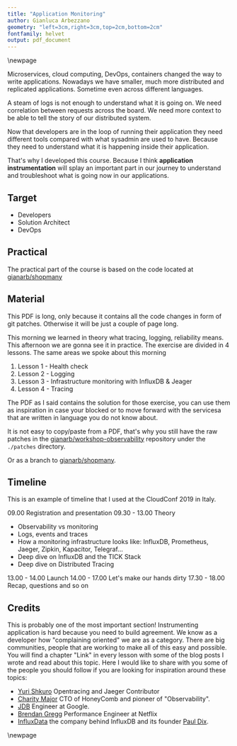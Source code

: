 ```yaml
---
title: "Application Monitoring"
author: Gianluca Arbezzano
geometry: "left=3cm,right=3cm,top=2cm,bottom=2cm"
fontfamily: helvet
output: pdf_document
---
```


\newpage

Microservices, cloud computing, DevOps, containers changed the way to write applications.
Nowadays we have smaller, much more distributed and replicated applications.
Sometime even across different languages.

A steam of logs is not enough to understand what it is going on. We need
correlation between requests across the board. We need more context to be able
to tell the story of our distributed system.

Now that developers are in the loop of running their application they need
different tools compared with what sysadmin are used to have. Because they need
to understand what it is happening inside their application.

That's why I developed this course. Because I think **application
instrumentation** will splay an important part in our journey to understand and
troubleshoot what is going now in our applications.

## Target

* Developers
* Solution Architect
* DevOps

## Practical
The practical part of the course is based on the code located at
[gianarb/shopmany](https://github.com/gianarb/shopmany)

## Material

This PDF is long, only because it contains all the code changes in form of git
patches. Otherwise it will be just a couple of page long.

This morning we learned in theory what tracing, logging, reliability means. This
afternoon we are gonna see it in practice. The exercise are divided in 4
lessons. The same areas we spoke about this morning

1. Lesson 1 - Health check
2. Lesson 2 - Logging
3. Lesson 3 - Infrastructure monitoring with InfluxDB & Jeager
3. Lesson 4 - Tracing

The PDF as I said contains the solution for those exercise, you can use them as
inspiration in case your blocked or to move forward with the servicesa that are
written in language you do not know about.

It is not easy to copy/paste from a PDF, that's why you still have the raw
patches in the [gianarb/workshop-observability](https://github.com/gianarb/workshop-observability) repository
under the `./patches` directory.

Or as a branch to [gianarb/shopmany](https://github.com/gianarb/shopmany).

## Timeline
This is an example of timeline that I used at the CloudConf 2019 in Italy.

09.00 Registration and presentation
09.30 - 13.00 Theory

* Observability vs monitoring
* Logs, events and traces
* How a monitoring infrastructure looks like: InfluxDB, Prometheus, Jaeger,
  Zipkin, Kapacitor, Telegraf...
* Deep dive on InfluxDB and the TICK Stack
* Deep dive on Distributed Tracing

13.00 - 14.00 Launch
14.00 - 17.00 Let's make our hands dirty
17.30 - 18.00 Recap, questions and so on

## Credits
This is probably one of the most important section! Instrumenting application is
hard because you need to build agreement. We know as a developer how
"complaining oriented" we are as a category. There are big communities, people
that are working to make all of this easy and possible. You will find a chapter
"Link" in every lesson with some of the blog posts I wrote and read about this
topic. Here I would like to share with you some of the people you should follow
if you are looking for inspiration around these topics:

* [Yuri Shkuro](https://github.com/yurishkuro) Opentracing and Jaeger Contributor
* [Charity Major](https://twitter.com/mipsytipsy) CTO of HoneyComb and pioneer of "Observability".
* [JDB](https://twitter.com/rakyll) Engineer at Google.
* [Brendan Gregg](http://www.brendangregg.com/) Performance Engineer at Netflix
* [InfluxData](https://influxdata.com) the company behind InfluxDB and its
  founder [Paul Dix](https://twitter.com/pauldix).

\newpage
